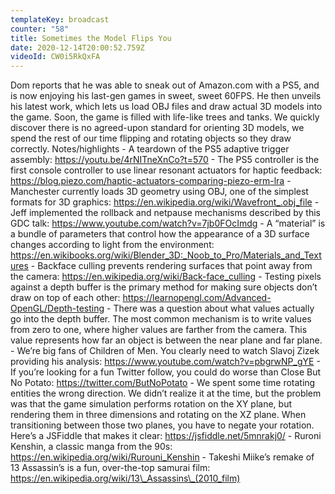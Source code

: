 ```yaml
---
templateKey: broadcast
counter: "58"
title: Sometimes the Model Flips You
date: 2020-12-14T20:00:52.759Z
videoId: CW0i5RkQxFA
---
```

Dom reports that he was able to sneak out of Amazon.com with a PS5, and is now enjoying his last-gen games in sweet, sweet 60FPS. He then unveils his latest work, which lets us load OBJ files and draw actual 3D models into the game. Soon, the game is filled with life-like trees and tanks. We quickly discover there is no agreed-upon standard for orienting 3D models, we spend the rest of our time flipping and rotating objects so they draw correctly. Notes/highlights - A teardown of the PS5 adaptive trigger assembly: https://youtu.be/4rNITneXnCo?t=570 - The PS5 controller is the first console controller to use linear resonant actuators for haptic feedback: https://blog.piezo.com/haptic-actuators-comparing-piezo-erm-lra - Manchester currently loads 3D geometry using OBJ, one of the simplest formats for 3D graphics: https://en.wikipedia.org/wiki/Wavefront_.obj_file - Jeff implemented the rollback and netpause mechanisms described by this GDC talk: https://www.youtube.com/watch?v=7jb0FOcImdg - A “material” is a bundle of parameters that control how the appearance of a 3D surface changes according to light from the environment: https://en.wikibooks.org/wiki/Blender_3D:_Noob_to_Pro/Materials_and_Textures - Backface culling prevents rendering surfaces that point away from the camera: https://en.wikipedia.org/wiki/Back-face_culling - Testing pixels against a depth buffer is the primary method for making sure objects don’t draw on top of each other: https://learnopengl.com/Advanced-OpenGL/Depth-testing - There was a question about what values actually go into the depth buffer. The most common mechanism is to write values from zero to one, where higher values are farther from the camera. This value represents how far an object is between the near plane and far plane. - We’re big fans of Children of Men. You clearly need to watch Slavoj Zizek providing his analysis: https://www.youtube.com/watch?v=pbgrwNP_gYE - If you’re looking for a fun Twitter follow, you could do worse than Close But No Potato: https://twitter.com/ButNoPotato - We spent some time rotating entities the wrong direction. We didn’t realize it at the time, but the problem was that the game simulation performs rotation on the XY plane, but rendering them in three dimensions and rotating on the XZ plane. When transitioning between those two planes, you have to negate your rotation. Here’s a JSFiddle that makes it clear: https://jsfiddle.net/5mnrakj0/ - Ruroni Kenshin, a classic manga from the 90s: https://en.wikipedia.org/wiki/Rurouni_Kenshin - Takeshi Miike’s remake of 13 Assassin’s is a fun, over-the-top samurai film: https://en.wikipedia.org/wiki/13\_Assassins\_(2010_film)